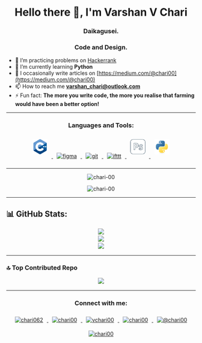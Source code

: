 <h1 align="center">Hello there 🎀, I'm Varshan V Chari</h1>
<h3 align="center">Daikagusei.</h3>
<h3 align="center">Code and Design.</h3>

- 🔭 I’m practicing problems on [Hackerrank](https://www.hackerrank.com/)
- 🌱 I’m currently learning **Python**
- 📝 I occasionally write articles on [https://medium.com/@chari00](https://medium.com/@chari00)
- 📫 How to reach me **varshan_chari@outlook.com**
- ⚡ Fun fact: **The more you write code, the more you realise that farming would have been a better option!**

---

<h3 align="center">Languages and Tools:</h3>
<p align="center">
  <a href="https://www.w3schools.com/cpp/" target="_blank" rel="noreferrer">
    <img src="https://raw.githubusercontent.com/devicons/devicon/master/icons/cplusplus/cplusplus-original.svg" alt="cplusplus" width="40" height="40" style="margin: 10px;"/>
  </a>
  <a href="https://www.figma.com/" target="_blank" rel="noreferrer">
    <img src="https://www.vectorlogo.zone/logos/figma/figma-icon.svg" alt="figma" width="40" height="40" style="margin: 10px;"/>
  </a>
  <a href="https://git-scm.com/" target="_blank" rel="noreferrer">
    <img src="https://www.vectorlogo.zone/logos/git-scm/git-scm-icon.svg" alt="git" width="40" height="40" style="margin: 10px;"/>
  </a>
  <a href="https://ifttt.com/" target="_blank" rel="noreferrer">
    <img src="https://www.vectorlogo.zone/logos/ifttt/ifttt-ar21.svg" alt="ifttt" width="40" height="40" style="margin: 10px;"/>
  </a>
  <a href="https://www.photoshop.com/en" target="_blank" rel="noreferrer">
    <img src="https://raw.githubusercontent.com/devicons/devicon/master/icons/photoshop/photoshop-line.svg" alt="photoshop" width="40" height="40" style="margin: 10px;"/>
  </a>
  <a href="https://www.python.org" target="_blank" rel="noreferrer">
    <img src="https://raw.githubusercontent.com/devicons/devicon/master/icons/python/python-original.svg" alt="python" width="40" height="40" style="margin: 10px;"/>
  </a>
</p>

---

<p align="center">
  <img src="https://github-readme-stats.vercel.app/api/top-langs?username=chari-00&show_icons=true&theme=midnight-purple&locale=en&layout=compact" alt="chari-00" />
</p>

<p align="center">
  <img src="https://github-readme-streak-stats.herokuapp.com/?user=chari-00&theme=midnight-purple" alt="chari-00" />
</p>

---

## 📊 GitHub Stats:
<p align="center">
  <img src="https://github-readme-stats.vercel.app/api?username=chari-00&theme=midnight-purple&hide_border=false&include_all_commits=false&count_private=false" /><br/>
  <img src="https://nirzak-streak-stats.vercel.app/?user=chari-00&theme=midnight-purple&hide_border=false" /><br/>
  <img src="https://github-readme-stats.vercel.app/api/top-langs/?username=chari-00&theme=midnight-purple&hide_border=false&include_all_commits=false&count_private=false&layout=compact" />
</p>

---

### 🔝 Top Contributed Repo
<p align="center">
  <img src="https://github-contributor-stats.vercel.app/api?username=chari-00&limit=5&theme=midnight-purple&combine_all_yearly_contributions=true" />
</p>

---

<h3 align="center">Connect with me:</h3>
<p align="center">
  <a href="https://linkedin.com/in/chari062" target="blank">
    <img src="https://raw.githubusercontent.com/rahuldkjain/github-profile-readme-generator/master/src/images/icons/Social/linked-in-alt.svg" alt="chari062" height="30" width="40" style="margin: 10px;"/>
  </a>
  <a href="https://stackoverflow.com/users/chari00" target="blank">
    <img src="https://raw.githubusercontent.com/rahuldkjain/github-profile-readme-generator/master/src/images/icons/Social/stack-overflow.svg" alt="chari00" height="30" width="40" style="margin: 10px;"/>
  </a>
  <a href="https://instagram.com/vchari00" target="blank">
    <img src="https://raw.githubusercontent.com/rahuldkjain/github-profile-readme-generator/master/src/images/icons/Social/instagram.svg" alt="vchari00" height="30" width="40" style="margin: 10px;"/>
  </a>
  <a href="https://www.behance.net/chari00" target="blank">
    <img src="https://raw.githubusercontent.com/rahuldkjain/github-profile-readme-generator/master/src/images/icons/Social/behance.svg" alt="chari00" height="30" width="40" style="margin: 10px;"/>
  </a>
  <a href="https://medium.com/@chari00" target="blank">
    <img src="https://raw.githubusercontent.com/rahuldkjain/github-profile-readme-generator/master/src/images/icons/Social/medium.svg" alt="@chari00" height="30" width="40" style="margin: 10px;"/>
  </a>
  <a href="https://www.hackerrank.com/chari00" target="blank">
    <img src="https://raw.githubusercontent.com/rahuldkjain/github-profile-readme-generator/master/src/images/icons/Social/hackerrank.svg" alt="chari00" height="30" width="40" style="margin: 10px;"/>
  </a>
</p>

<!-- Proudly created with GPRM ( https://gprm.itsvg.in ) -->
